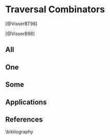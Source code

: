 # Traversal Combinators

[@VisserBT98]

[@VisserB98]


## All

## One

## Some

## Applications



## References

\bibliography

